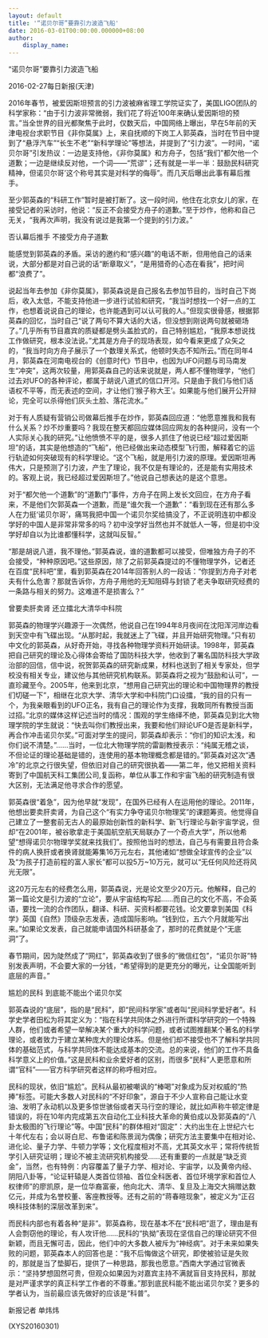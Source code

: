 ```yaml
---
layout: default
title: '“诺贝尔哥”要靠引力波造飞船'
date: 2016-03-01T00:00:00.000000+08:00
author:
    display_name: 
---
```


“诺贝尔哥”要靠引力波造飞船

2016-02-27每日新报(天津)

2016年春节，被爱因斯坦预言的引力波被麻省理工学院证实了，美国LIGO团队的科学家称：“由于引力波非常微弱，我们花了将近100年来确认爱因斯坦的预言。”当全世界的目光都聚焦于此时，仅数天后，中国网络上曝出，早在5年前的天津电视台求职节目《非你莫属》上，来自抚顺的下岗工人郭英森，当时在节目中提到了“悬浮汽车”“长生不老”“新科学理论”等想法，并提到了“引力波”。一时间，“诺贝尔哥”引发热议：一边是支持他，《非你莫属》和方舟子，包括“我们”都欠他一个道歉；一边是继续反对他，一个词——“荒谬”；还有就是一半一半：鼓励民科研究精神，但诺贝尔哥’这个称号其实是对科学的侮辱”。而几天后曝出此事有幕后推手。

至少郭英森的“科研工作”暂时是被打断了。这一段时间，他住在北京女儿的家，在接受记者的采访时，他说：“反正不会接受方舟子的道歉。”至于炒作，他称和自己无关，“我再次声明，我没有说过是我第一个提到的引力波。”

否认幕后推手 不接受方舟子道歉

能感觉到郭英森的矛盾。采访的邀约和“感兴趣”的电话不断，但用他自己的话来说，大部分都是对自己说的话“断章取义”，“是用猎奇的心态在看我”，把时间都“浪费了”。

说起当年去参加《非你莫属》，郭英森说是自己报名去参加节目的，当时自己下岗后，收入太低，不能支持他进一步进行试验和研究，“我当时想找一个好一点的工作，也想着说说自己的理论，也许能遇到可以认可我的人。”但现实很骨感，根据郭英森的回忆，当时自己“说了两句不算大话的大话，但没想到刚说两句就被砸场了。”几乎所有节目嘉宾的质疑都是劈头盖脸式的，自己特别尴尬，“我原本想说找工作做研究，根本没法说。”尤其是方舟子的现场表现，如今看来更成了众矢之的，“我当时向方舟子展示了一个数理关系式，他顿时失态不知所云。”而在同年4月，郭英森在河南电视台的《创意时代》节目中，也因为UFO问题与司马南发生“冲突”，这两次较量，用郭英森自己的话来说就是，两人都不懂物理学，“他们过去对UFO的各种评论，都属于胡说八道式的信口开河。只是由于我们与他们话语权不平等，而无表述的空间，才让他们‘猴子称大王’。如果能与他们展开公开辩论，完全可以杀得他们灰头土脸、落花流水。”

对于有人质疑有营销公司做幕后推手在炒作，郭英森回应道：“他愿意推我和我有什么关系？炒不炒重要吗？我现在整天都回应媒体回应网友的各种提问，没有一个人实际关心我的研究。”让他愤愤不平的是，很多人抓住了他说已经“超过爱因斯坦”的话，其实是他想造的“飞船”，他已经做出来动态模型飞行图，解释着它的运行轨迹如何突破现有的科学理论。“这个飞船，就是用引力波的原理。爱因斯坦再伟大，只是预测了引力波，产生了理论，我不仅是有理论的，还是能有实用技术的。客观上说，我已经超过爱因斯坦了。”他说自己想表达的是这个意思。

对于“都欠他一个道歉”的“道歉门”事件，方舟子在网上发长文回应，在方舟子看来，不是他们欠郭英森一个道歉，而是“谁欠我一个道歉”：“看到现在还有那么多人在力挺‘诺贝尔哥’，痛骂我把中国一个诺贝尔奖给搞没了，不正说明连初中都没学好的中国人是非常非常多的吗？初中没学好当然也并不就低人一等，但是初中没学好却自以为比谁都懂科学，这就叫反智。”

“那是胡说八道，我不理他。”郭英森说，谁的道歉都可以接受，但唯独方舟子的不会接受，“种种原因吧。”这些原因，除了之前郭英森提过的不懂物理学外，记者还在百度“民科吧”里，看到郭英森在2014年回答别人的一段话：“你提到方舟子对老夫有什么危害？那就告诉你，方舟子用他的无知阻碍与封锁了老夫争取研究经费的一条路与相关的努力。这难道不是损害么？”

曾要卖肝卖肾 还立擂北大清华中科院

郭英森的物理学兴趣源于一次偶然，他说自己在1994年8月夜间在沈阳浑河岸边看到天空中有飞碟出现。“从那时起，我就迷上了飞碟，并且开始研究物理。”只有初中文化的郭英森，从好奇开始，寻找各种物理学资料开始研读。1998年，郭英森把自己研究的理论及心得体会寄给了国防科技大学，他收到了署名国防科技大学政治部的回信，信中说，祝贺郭英森的研究新成果，材料也送到了相关专家处，但学校没有相关专业，建议他与其他研究机构联系。郭英森将之视为“鼓励和认可”，一直珍藏至今。2005年，他来到北京，“想用自己研究出的理论和中国物理界的教授们切磋一下”，相继在北京大学、清华大学和中科院门口设擂，“我的目的只有一个，为我亲眼看到的UFO正名，我有自己的理论作为支撑，我敢同所有教授当面过招。”北京的媒体这样记述当时的情况：围观的学生络绎不绝，郭英森见到北大物理学院的学生就说：“快去叫你们教授出来，我要和他们辩论UFO是否是新科学，再合作冲击诺贝尔奖。”可面对学生的提问，郭英森却表示：“你们的知识太浅，和你们说不清楚。”……当时，一位北大物理学院的雷副教授表示：“纯属无稽之谈，不但论证的理论基础是错的，连使用的基本物理概念都是错的。”郭英森对这次“遇冷”的北京之行很失望，但依旧对自己的研究很执着——第二年，他又把相关资料寄到了中国航天科工集团公司,复函称，单位从事工作和宇宙飞船的研究制造有很大区别，无法满足他寻求合作的愿望。

郭英森很“着急”，因为他早就“发现”，在国外已经有人在运用他的理论。2011年，他想出要卖肝卖肾，为自己这个“有实力争夺诺贝尔物理奖”的课题筹资。他觉得自己建立了一整套前无古人的最原始创新性的新科学、新飞行理论与新宇宙学说，但却“在2001年，被谷歌拿走于美国航空航天局联办了一个奇点大学”，所以他希望“想得诺贝尔物理学奖就来找我们”。按照他当时的想法，自己与有需要且符合条件的病人换肝或者换肾就能筹集16万元左右，其他诸如“想做全球宣传的企业”以及“为孩子打造前程的富人家长”都可以投5万~10万元，就可以“无任何风险还将风光无限”。

这20万元左右的经费怎么用，郭英森说，光是论文至少20万元。他解释，自己的第一篇论文是引力波的“立论”，要从宇宙结构写起……而自己的文化不高，不会英语，要找一流的合作团队，翻译、科研、买资料都要花钱。论文要拿到美国《科学》英国《自然》顶级杂志发表，造成国际影响。“钱到位，五六个月就能写出来。”如果论文发表，自己就能申请国外科研基金了，那时的花费就是个“无底洞”了。

春节期间，因为陡然成了“网红”，郭英森收到了很多的“微信红包”，“诺贝尔哥”特别发表声明，不会要大家的一分钱，“希望得到的是更充分的曝光，让全国能听到底层的声音。”

尴尬的民科 到底能不能出个诺贝尔奖

郭英森说的“底层”，指的是“民科”，即“民间科学家”或者叫“民间科学爱好者”。科学史学者田松为将其定义为：“指在科学共同体之外进行所谓科学研究的一个特殊人群，他们或者希望一举解决某个重大的科学问题，或者试图推翻某个著名的科学理论，或者致力于建立某种庞大的理论体系。但是他们却不接受也不了解科学共同体的基础范式，与科学共同体不能达成基本的交流。总的来说，他们的工作不具备科学意义上的价值。”这是民科和业余爱好者的区别，而很多“民科”人更愿意和所谓“官科”——官方科学研究者这样的称呼相对应。

民科的现状，依旧“尴尬”。民科从最初被嘲讽的“棒喝”对象成为反对权威的“热捧”标签。可能大多数人对民科的“不好印象”，源自于不少人宣称自己能让水变油、发明了永动机以及更多惊世骇俗或者天马行空的理论，就比如声称牛顿定律是错误的，将在10年内完成第五次自动化工业科技大革命的黄伯成以及郭英森的“八卦太极图的飞行理论”等。中国“民科”的群体相对“固定”：大约出生在上世纪六七十年代左右；会以哥白尼、布鲁诺和陈景润为偶像；研究方法主要集中在相对论、进化论、量子力学、牛顿力学等；文化程度相对不高，尤其英文水平；常将传统哲学引入研究证明；理论不被主流研究机构接受……还有重要的一点就是“缺乏资金”，当然，也有特例：内容覆盖了量子力学、相对论、宇宙学，以及黄帝内经、阴阳八卦等，“论证轩辕是人类首位领袖、首位全科医者、首位环境学家和首位人权律师”的廖凯原，是一位华裔富豪，他向北大、清华、复旦及上海交大捐赠达数亿元，并成为名誉校董、客座教授等。还有之前的“蒋春暄现象”，被定义为“正召唤科技体制的深层改革到来”。

而民科内部也有着各种“是非”。郭英森称，现在基本不在“民科吧”逛了，理由是有人会剽窃他的理论，有人攻讦他……民科的“执拗”表现在坚信自己的理论研究不但新颖，而且无懈可击，因此，他们中的大多数人被斥为“神经病”。对于未来如果失败的问题，郭英森本人的回答也是：“我不后悔做这个研究，即使被验证是失败的，那就是当了垫脚石，提供了一种思路，那我也愿意。”西南大学通过官微表示：“坚持梦想固然可贵，但观众如果因为对嘉宾主持不满就盲目支持民科，那就是对严谨求学的真正科学工作者的不尊重。”那到底民科能不能出诺贝尔奖？更多的学者认为，当前最应该先做好的应该是“科普”。

新报记者 单炜炜

(XYS20160301)

